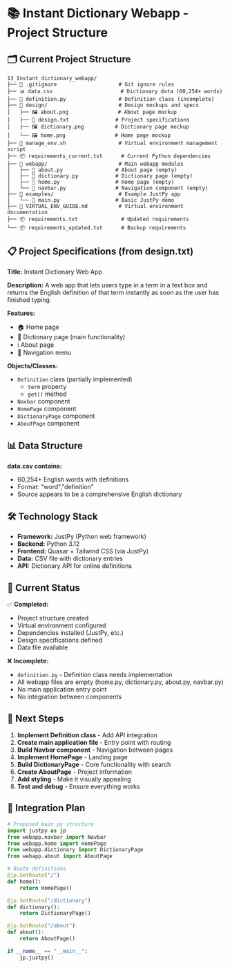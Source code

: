 # 📚 Instant Dictionary Webapp - Project Structure

## 🗂️ Current Project Structure

```
13_Instant_dictionary_webapp/
├── 📄 .gitignore                    # Git ignore rules
├── 📊 data.csv                      # Dictionary data (60,254+ words)
├── 🐍 definition.py                 # Definition class (incomplete)
├── 📁 design/                       # Design mockups and specs
│   ├── 🖼️ about.png                # About page mockup
│   ├── 📝 design.txt               # Project specifications
│   ├── 🖼️ dictionary.png          # Dictionary page mockup
│   └── 🖼️ home.png                # Home page mockup
├── 🔧 manage_env.sh                 # Virtual environment management script
├── 📦 requirements_current.txt      # Current Python dependencies
├── 📁 webapp/                       # Main webapp modules
│   ├── 🐍 about.py                 # About page (empty)
│   ├── 🐍 dictionary.py            # Dictionary page (empty)
│   ├── 🐍 home.py                  # Home page (empty)
│   └── 🐍 navbar.py                # Navigation component (empty)
├── 📁 examples/                     # Example JustPy app
│   └── 🐍 main.py                  # Basic JustPy demo
├── 📝 VIRTUAL_ENV_GUIDE.md          # Virtual environment documentation
├── 📦 requirements.txt              # Updated requirements
└── 📦 requirements_updated.txt      # Backup requirements
```

## 📋 Project Specifications (from design.txt)

**Title:** Instant Dictionary Web App

**Description:** A web app that lets users type in a term in a text box and returns the English definition of that term instantly as soon as the user has finished typing.

**Features:**
- 🏠 Home page
- 📖 Dictionary page (main functionality)
- ℹ️ About page
- 🧭 Navigation menu

**Objects/Classes:**
- `Definition` class (partially implemented)
  - `term` property
  - `get()` method
- `Navbar` component
- `HomePage` component
- `DictionaryPage` component
- `AboutPage` component

## 📊 Data Structure

**data.csv contains:**
- 60,254+ English words with definitions
- Format: "word","definition"
- Source appears to be a comprehensive English dictionary

## 🛠️ Technology Stack

- **Framework:** JustPy (Python web framework)
- **Backend:** Python 3.12
- **Frontend:** Quasar + Tailwind CSS (via JustPy)
- **Data:** CSV file with dictionary entries
- **API:** Dictionary API for online definitions

## 🚧 Current Status

✅ **Completed:**
- Project structure created
- Virtual environment configured
- Dependencies installed (JustPy, etc.)
- Design specifications defined
- Data file available

❌ **Incomplete:**
- `definition.py` - Definition class needs implementation
- All webapp files are empty (home.py, dictionary.py, about.py, navbar.py)
- No main application entry point
- No integration between components

## 🎯 Next Steps

1. **Implement Definition class** - Add API integration
2. **Create main application file** - Entry point with routing
3. **Build Navbar component** - Navigation between pages
4. **Implement HomePage** - Landing page
5. **Build DictionaryPage** - Core functionality with search
6. **Create AboutPage** - Project information
7. **Add styling** - Make it visually appealing
8. **Test and debug** - Ensure everything works

## 🔗 Integration Plan

```python
# Proposed main.py structure
import justpy as jp
from webapp.navbar import Navbar
from webapp.home import HomePage
from webapp.dictionary import DictionaryPage
from webapp.about import AboutPage

# Route definitions
@jp.SetRoute("/")
def home():
    return HomePage()

@jp.SetRoute("/dictionary")
def dictionary():
    return DictionaryPage()

@jp.SetRoute("/about")
def about():
    return AboutPage()

if __name__ == "__main__":
    jp.justpy()
```